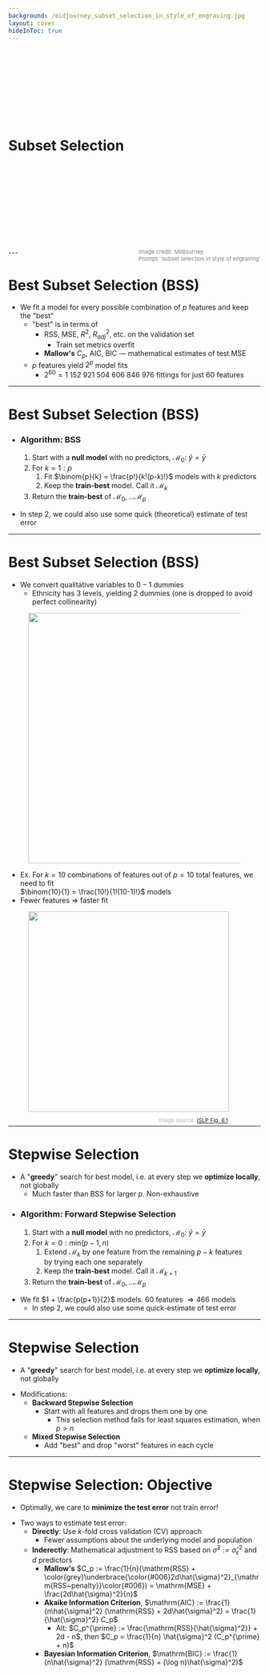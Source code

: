 ```yaml
---
background: /midjourney_subset_selection_in_style_of_engraving.jpg
layout: cover
hideInToc: true
---
```

<br>
<br>
<br>
<br>
<br>
<br>
<br>
<br>

# Subset Selection

<div>
<br>
<br>
<br>
<br>
<br>
<br>
<br>
<br>
<br>
<br>
<span style="color:gray; font-size: 11px; float: right;">Image credit: Midjourney.<br> Prompt: ‘subset selection in style of engraving'
</span>
</div>
---

# Best Subset Selection (BSS)

* We fit a model for every possible combination of $p$ features and keep the "best"
	* "best" is in terms of
		* $\mathrm{RSS}$, $\mathrm{MSE}$, $R^2$, $R_{adj}^2$, etc. on the validation set
			* Train set metrics overfit
		* **Mallow's** $C_p$, $\mathrm{AIC}$, $\mathrm{BIC}$ — mathematical estimates of test MSE
	* $p$ features yield $2^p$ model fits
		* $2^{60} = 1~152~921~504~606~846~976$ fittings for just $60$ features

---

# Best Subset Selection (BSS)
<div class="bg-orange-100">

* ### Algorithm: BSS
	1. Start with a **null model** with no predictors, $\mathcal{M}_0:~\hat{y} = \bar{y}$
	2. For $k = 1:p$
		1. Fit $\binom{p}{k} = \frac{p!}{k!(p-k)!}$ models with $k$ predictors
		2. Keep the **train-best** model. Call it $\mathcal{M}_k$
	3. Return the **train-best** of $\mathcal{M}_0, ... \mathcal{M}_p$
</div>

* In step 2, we could also use some quick (theoretical) estimate of test error

---

# Best Subset Selection (BSS)

<div class="grid grid-cols-[5fr,8fr] gap-6">
<div>

* We convert qualitative variables to $0-1$ dummies
	* Ethnicity has 3 levels, yielding 2 dummies (one is dropped to avoid perfect collinearity)
</div>
<div>
  <figure>
    <img src="/card_balance_table.png" style="width: 500px; position: relative">
  </figure>
</div>
</div>

<div class="grid grid-cols-[5fr,8fr] gap-6">
<div>

* Ex. For $k = 10$ combinations of features out of $p = 10$ total features, we need to fit <br> $\binom{10}{1} = \frac{10!}{1!(10-1)!}$ models
* Fewer features $\Rightarrow$ faster fit
</div>
<div>
<figure>
  <img src="/ISLP_figure_6.1.svg" style="width: 400px !important;">
  <figcaption style="color:#b3b3b3ff; font-size: 11px; position: relative; top: 10px; left: 260px;">Image source:
    <a href="https://hastie.su.domains/ISLP/ISLP_website.pdf#page=240">ISLP Fig. 6.1</a>
  </figcaption>
</figure>
</div>
</div>

---

# Stepwise Selection

* A "**greedy**" search for best model, i.e. at every step we **optimize locally**, not globally
	* Much faster than BSS for larger $p$. Non-exhaustive

<div class="bg-orange-100">

* ### Algorithm: Forward Stepwise Selection
	1. Start with a **null model** with no predictors, $\mathcal{M}_0:~\hat{y} = \bar{y}$
	2. For $k = 0:\mathrm{min}(p-1, n)$
		1. Extend $\mathcal{M}_k$ by one feature from the remaining $p-k$ features <br> by trying each one separately
		2. Keep the **train-best** model. Call it $\mathcal{M}_{k+1}$
	3. Return the **train-best** of $\mathcal{M}_0, ... \mathcal{M}_p$
</div>

* We fit $1 + \frac{p(p+1)}{2}$ models. $60$ features $\Rightarrow 466$ models
	*  In step 2, we could also use some quick-estimate of test error

---

# Stepwise Selection

* A "**greedy**" search for best model, i.e. at every step we **optimize locally**, not globally
<v-clicks depth="2">

* Modifications:
	* **Backward Stepwise Selection**
		* Start with all features and drops them one by one
			* This selection method fails for least squares estimation, when $p > n$
	* **Mixed Stepwise Selection**
		* Add "best" and drop "worst" features in each cycle
</v-clicks>

---

# Stepwise Selection: Objective

* Optimally, we care to **minimize the test error** not train error!
<v-clicks depth="4">

* Two ways to estimate test error:
	* **Directly**: Use $k$-fold cross validation (CV) approach
		* Fewer assumptions about the underlying model and population
	* **Inderectly**: Mathematical adjustment to $\mathrm{RSS}$ based on $\hat{\sigma}^2 := \hat{\sigma}_{\epsilon}^2$ and $d$ predictors
		* **Mallow's** $C_p := \frac{1}{n}(\mathrm{RSS} + \color{grey}\underbrace{\color{#006}2d\hat{\sigma}^2}_{\mathrm{RSS~penalty}}\color{#006}) = \mathrm{MSE} + \frac{2d\hat{\sigma}^2}{n}$
		* **Akaike Information Criterion**, $\mathrm{AIC} := \frac{1}{n\hat{\sigma}^2} (\mathrm{RSS} + 2d\hat{\sigma}^2) = \frac{1}{\hat{\sigma}^2} C_p$
			* Alt: $C_p^{\prime} := \frac{\mathrm{RSS}{\hat{\sigma}^2}} + 2d - n$, then $C_p = \frac{1}{n} \hat{\sigma}^2 (C_p^{\prime} + n)$
		* **Bayesian Information Criterion**, $\mathrm{BIC} := \frac{1}{n\hat{\sigma}^2} (\mathrm{RSS} + (\log n)\hat{\sigma}^2)$

</v-clicks>